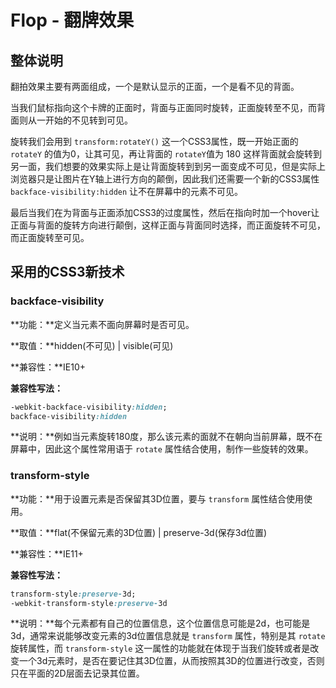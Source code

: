# Flop - 翻牌效果 #

## 整体说明 ##

翻拍效果主要有两面组成，一个是默认显示的正面，一个是看不见的背面。

当我们鼠标指向这个卡牌的正面时，背面与正面同时旋转，正面旋转至不见，而背面则从一开始的不见转到可见。

旋转我们会用到 `transform:rotateY()` 这一个CSS3属性，既一开始正面的 `rotateY` 的值为0，让其可见，再让背面的 `rotateY`值为 180 这样背面就会旋转到另一面，我们想要的效果实际上是让背面旋转到到另一面变成不可见，但是实际上浏览器只是让图片在Y轴上进行方向的颠倒，因此我们还需要一个新的CSS3属性 `backface-visibility:hidden` 让不在屏幕中的元素不可见。

最后当我们在为背面与正面添加CSS3的过度属性，然后在指向时加一个hover让正面与背面的旋转方向进行颠倒，这样正面与背面同时选择，而正面旋转不可见，而正面旋转至可见。

## 采用的CSS3新技术 #


### backface-visibility ###

**功能：**定义当元素不面向屏幕时是否可见。

**取值：**hidden(不可见) | visible(可见)

**兼容性：**IE10+

**兼容性写法：**

```css
-webkit-backface-visibility:hidden;
backface-visibility:hidden
```

**说明：**例如当元素旋转180度，那么该元素的面就不在朝向当前屏幕，既不在屏幕中，因此这个属性常用语于 `rotate` 属性结合使用，制作一些旋转的效果。


### transform-style ###

**功能：**用于设置元素是否保留其3D位置，要与 `transform` 属性结合使用使用。

**取值：**flat(不保留元素的3D位置) | preserve-3d(保存3d位置)

**兼容性：**IE11+

**兼容性写法：**

```css
transform-style:preserve-3d;
-webkit-transform-style:preserve-3d
```

**说明：**每个元素都有自己的位置信息，这个位置信息可能是2d，也可能是3d，通常来说能够改变元素的3d位置信息就是 `transform` 属性，特别是其 `rotate` 旋转属性，而 `transform-style` 这一属性的功能就在体现于当我们旋转或者是改变一个3d元素时，是否在要记住其3D位置，从而按照其3D的位置进行改变，否则只在平面的2D层面去记录其位置。

